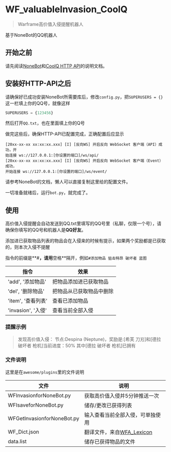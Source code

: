 # WF_valuableInvasion_CoolQ
> Warframe高价值入侵提醒机器人

基于NoneBot的QQ机器人

## 开始之前

请先阅读[NoneBot](https://nonebot.cqp.moe/)和[CoolQ HTTP API](https://cqhttp.cc/)的说明文档。

## 安装好HTTP-API之后

请确保好已成功安装NoneBot所需要库后，修改`config.py`，把`SUPERUSERS = {}`这一栏填上你的QQ号，就像这样

```python
SUPERUSERS = {123456}
```

然后打开`QQ.txt`，也在里面填上你的Q号

做完这些后，确保HTTP-API已配置完成，正确配置后应显示

```
[20xx-xx-xx xx:xx:xx.xxx] [I] [反向WS] 开启反向 WebSocket 客户端（API）成功，开
始连接 ws://127.0.0.1:[你设置的端口]/ws/api/
[20xx-xx-xx xx:xx:xx.xxx] [I] [反向WS] 开启反向 WebSocket 客户端（Event）成功，
开始连接 ws://127.0.0.1:[你设置的端口]/ws/event/
```

请参考NoneBot的文档，懒人可以直接复制这里给的配置文件。

一切准备就绪后，运行`bot.py`，就完成了。

## 使用

高价值入侵提醒会自动发送到QQ.txt里填写的QQ号里（私聊，仅限一个号），请确保你填写的QQ号和机器人是**QQ好友**。

添加进已获取物品列表的物品会在入侵来的时候有提示，如果两个奖励都是已获取的，则本次入侵不提醒

指令的前缀是**#**，请用**空格**隔开，例如`#添加物品 狙击特昂 破坏者 蓝图`

| 指令               | 效果                     |
| ------------------ | ------------------------ |
| 'add', '添加物品'  | 把物品添加进已获取物品   |
| 'del', '删除物品'  | 把物品从已获取物品中删除 |
| 'item', '查看列表' | 查看已添加物品           |
| 'invasion', '入侵' | 查看当前全部入侵         |

### 提醒示例

>发现高价值入侵：
>节点:Despina (Neptune)，奖励是:[希芙 刀刃]和[德拉 破坏者 枪机]当前进度：50%
>其中[德拉 破坏者 枪机]已拥有

### 文件说明

这里是在`awesome/plugins`里的文件说明

| 文件                       | 说明                                                         |
| -------------------------- | ------------------------------------------------------------ |
| WFInvasionforNoneBot.py    | 获取高价值入侵并5分钟推送一次                                |
| WFIsaveforNoneBot.py       | 储存/更改已获得列表                                          |
| WFGetInvasionforNoneBot.py | 输入查看当前全部入侵，可单独使用                             |
| WF_Dict.json               | 翻译文件，来自[WFA_Lexicon](https://github.com/Richasy/WFA_Lexicon) |
| data.list                  | 储存已获得物品的文件                                         |

